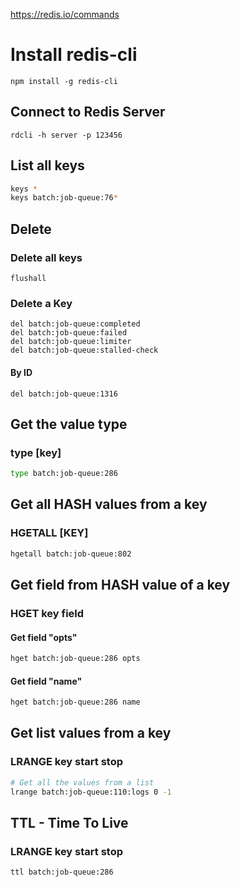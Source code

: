 https://redis.io/commands

# Install redis-cli
```
npm install -g redis-cli
```


## Connect to Redis Server
```
rdcli -h server -p 123456
```

## List all keys
```bash
keys *
keys batch:job-queue:76*
```

## Delete
### Delete all keys
```
flushall
```
### Delete a Key
```
del batch:job-queue:completed
del batch:job-queue:failed
del batch:job-queue:limiter
del batch:job-queue:stalled-check
```
#### By ID
```
del batch:job-queue:1316
```

## Get the value type
### type [key]
```bash
type batch:job-queue:286
```

## Get all HASH values from a key
### HGETALL [KEY]
```bash
hgetall batch:job-queue:802
```

## Get field from HASH value of a key
### HGET key field
#### Get field "opts"
```bash
hget batch:job-queue:286 opts
```
#### Get field "name"
```bash
hget batch:job-queue:286 name
```

## Get list values from a key
### LRANGE key start stop
```bash
# Get all the values from a list
lrange batch:job-queue:110:logs 0 -1
```

## TTL - Time To Live 
### LRANGE key start stop
```bash
ttl batch:job-queue:286
```



